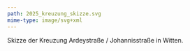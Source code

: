 ```yaml
---
path: 2025_kreuzung_skizze.svg
mime-type: image/svg+xml
---
```


Skizze der Kreuzung Ardeystraße / Johannisstraße in Witten.
